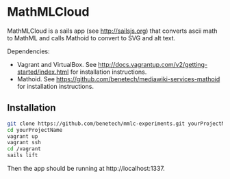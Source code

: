 MathMLCloud
=========

MathMLCloud is a sails app (see http://sailsjs.org) that converts ascii math to MathML and calls Mathoid to convert to SVG and 
alt text.

Dependencies:

  - Vagrant and VirtualBox. See http://docs.vagrantup.com/v2/getting-started/index.html for installation instructions.
  - Mathoid. See https://github.com/benetech/mediawiki-services-mathoid for installation instructions.

Installation
--------------

```sh
git clone https://github.com/benetech/mmlc-experiments.git yourProjectName
cd yourProjectName
vagrant up
vagrant ssh 
cd /vagrant
sails lift
```

Then the app should be running at http://localhost:1337.